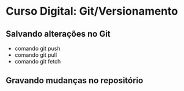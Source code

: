 # Curso Digital: Git/Versionamento

## Salvando alterações no Git
* comando git push
* comando git pull
* comando git fetch

## Gravando mudanças no repositório
